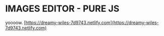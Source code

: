 # IMAGES EDITOR - PURE JS
yoooow.
[https://dreamy-wiles-7d9743.netlify.com](https://dreamy-wiles-7d9743.netlify.com)
